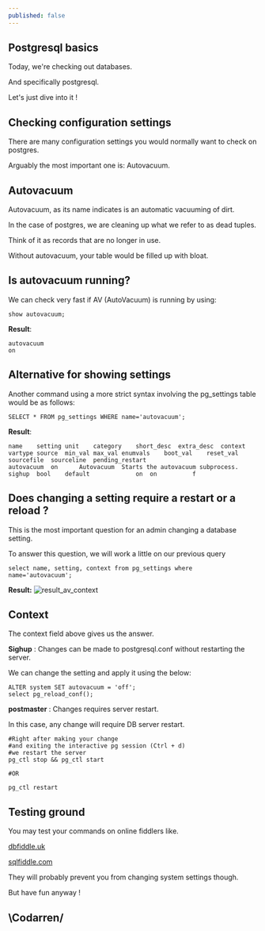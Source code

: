 ```yaml
---
published: false
---
```

## Postgresql basics

Today, we're checking out databases.

And specifically postgresql.

Let's just dive into it !

## Checking configuration settings
There are many configuration settings you would normally want to check on postgres.

Arguably the most important one is: Autovacuum.

## Autovacuum
Autovacuum, as its name indicates is an automatic vacuuming of dirt.

In the case of postgres, we are cleaning up what we refer to as dead tuples.


Think of it as records that are no longer in use.

Without autovacuum, your table would be filled up with bloat.

## Is autovacuum running?
We can check very fast if AV (AutoVacuum) is running by using:

```
show autovacuum;
```

**Result**:
```
autovacuum
on
```

## Alternative for showing settings
Another command using a more strict syntax involving the pg_settings table would be as follows:
```
SELECT * FROM pg_settings WHERE name='autovacuum';
```

**Result**:
```
name	setting	unit	category	short_desc	extra_desc	context	vartype	source	min_val	max_val	enumvals	boot_val	reset_val	sourcefile	sourceline	pending_restart
autovacuum	on		Autovacuum	Starts the autovacuum subprocess.		sighup	bool	default				on	on			f
```

## Does changing a setting require a restart or a reload ?
This is the most important question for an admin changing a database setting.

To answer this question, we will work a little on our previous query

```
select name, setting, context from pg_settings where name='autovacuum';
```

**Result:**
![result_av_context](https://github.com/codarrenvelvindron/codarrenvelvindron.github.io/raw/master/images/result_av_context.png)

## Context
The context field above gives us the answer. 

**Sighup** : Changes can be made to postgresql.conf without restarting the server.

We can change the setting and apply it using the below:
```
ALTER system SET autovacuum = 'off';
select pg_reload_conf();
```

**postmaster** : Changes requires server restart.

In this case, any change will require DB server restart.
```
#Right after making your change
#and exiting the interactive pg session (Ctrl + d)
#we restart the server
pg_ctl stop && pg_ctl start

#OR

pg_ctl restart
```

## Testing ground
You may test your commands on online fiddlers like.

[dbfiddle.uk](https://dbfiddle.uk)

[sqlfiddle.com](http://sqlfiddle.com/)

They will probably prevent you from changing system settings though.

But have fun anyway !

## \Codarren/